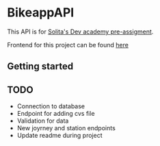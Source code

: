# **BikeappAPI**

This API is for [Solita's Dev academy pre-assigment](https://github.com/solita/dev-academy-2023-exercise).

Frontend for this project can be found [here](https://github.com/SSuopanki/Bikeapp)

## **Getting started**

## **TODO**
- Connection to database
- Endpoint for adding cvs file
- Validation for data
- New joyrney and station endpoints
- Update readme during project
